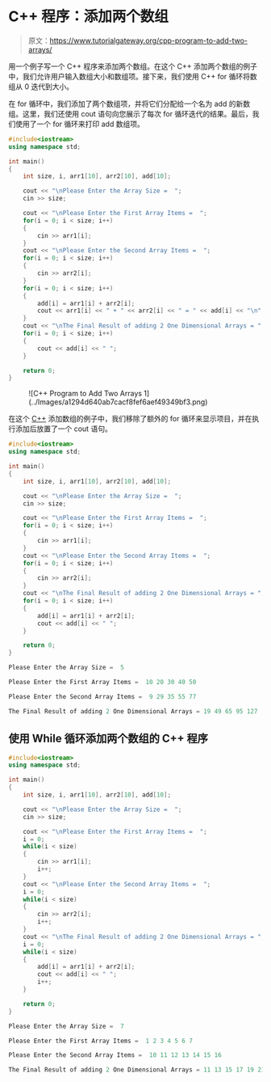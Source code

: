 # C++ 程序：添加两个数组

> 原文：<https://www.tutorialgateway.org/cpp-program-to-add-two-arrays/>

用一个例子写一个 C++ 程序来添加两个数组。在这个 C++ 添加两个数组的例子中，我们允许用户输入数组大小和数组项。接下来，我们使用 C++ for 循环将数组从 0 迭代到大小。

在 for 循环中，我们添加了两个数组项，并将它们分配给一个名为 add 的新数组。这里，我们还使用 cout 语句向您展示了每次 for 循环迭代的结果。最后，我们使用了一个 for 循环来打印 add 数组项。

```cpp
#include<iostream>
using namespace std;

int main()
{
	int size, i, arr1[10], arr2[10], add[10];

	cout << "\nPlease Enter the Array Size =  ";
	cin >> size;

	cout << "\nPlease Enter the First Array Items =  ";
	for(i = 0; i < size; i++)
	{
		cin >> arr1[i];
	}	
	cout << "\nPlease Enter the Second Array Items =  ";
	for(i = 0; i < size; i++)
	{
		cin >> arr2[i];
	}
	for(i = 0; i < size; i++)
	{
		add[i] = arr1[i] + arr2[i];
		cout << arr1[i] << " + " << arr2[i] << " = " << add[i] << "\n";
	}
	cout << "\nThe Final Result of adding 2 One Dimensional Arrays = ";
	for(i = 0; i < size; i++)
	{
		cout << add[i] << " ";
	}

 	return 0;
}
```

<figure class="wp-block-image size-large">![C++ Program to Add Two Arrays 1](../Images/a1294d640ab7cacf8fef6aef49349bf3.png)</figure>

在这个 [C++](https://www.tutorialgateway.org/cpp-programs/) 添加数组的例子中，我们移除了额外的 for 循环来显示项目，并在执行添加后放置了一个 cout 语句。

```cpp
#include<iostream>
using namespace std;

int main()
{
	int size, i, arr1[10], arr2[10], add[10];

	cout << "\nPlease Enter the Array Size =  ";
	cin >> size;

	cout << "\nPlease Enter the First Array Items =  ";
	for(i = 0; i < size; i++)
	{
		cin >> arr1[i];
	}	
	cout << "\nPlease Enter the Second Array Items =  ";
	for(i = 0; i < size; i++)
	{
		cin >> arr2[i];
	}
	cout << "\nThe Final Result of adding 2 One Dimensional Arrays = ";
	for(i = 0; i < size; i++)
	{
		add[i] = arr1[i] + arr2[i];
		cout << add[i] << " ";
	}

 	return 0;
}
```

```cpp
Please Enter the Array Size =  5

Please Enter the First Array Items =  10 20 30 40 50

Please Enter the Second Array Items =  9 29 35 55 77

The Final Result of adding 2 One Dimensional Arrays = 19 49 65 95 127 
```

## 使用 While 循环添加两个数组的 C++ 程序

```cpp
#include<iostream>
using namespace std;

int main()
{
	int size, i, arr1[10], arr2[10], add[10];

	cout << "\nPlease Enter the Array Size =  ";
	cin >> size;

	cout << "\nPlease Enter the First Array Items =  ";
	i = 0; 
	while(i < size)
	{
		cin >> arr1[i];
		i++;
	}	
	cout << "\nPlease Enter the Second Array Items =  ";
	i = 0; 
	while(i < size)
	{
		cin >> arr2[i];
		i++;
	}
	cout << "\nThe Final Result of adding 2 One Dimensional Arrays = ";
	i = 0; 
	while(i < size)
	{
		add[i] = arr1[i] + arr2[i];
		cout << add[i] << " ";
		i++;
	}

 	return 0;
}
```

```cpp
Please Enter the Array Size =  7

Please Enter the First Array Items =  1 2 3 4 5 6 7

Please Enter the Second Array Items =  10 11 12 13 14 15 16

The Final Result of adding 2 One Dimensional Arrays = 11 13 15 17 19 21 23
```